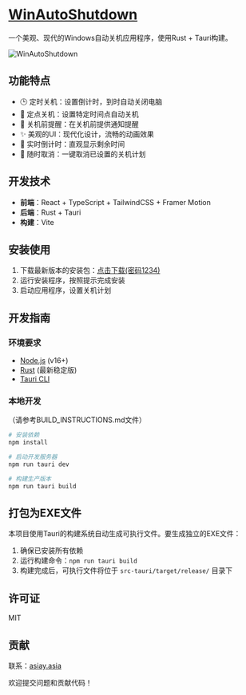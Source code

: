 # [WinAutoShutdown](https://github.com/CurtisYan/winautoshutdown)
一个美观、现代的Windows自动关机应用程序，使用Rust + Tauri构建。

![WinAutoShutdown](https://curtisyan.oss-cn-shenzhen.aliyuncs.com/img/no_important/202503090211108.png)

## 功能特点

- 🕒 定时关机：设置倒计时，到时自动关闭电脑
- 📅 定点关机：设置特定时间点自动关机
- 🔔 关机前提醒：在关机前提供通知提醒
- ✨ 美观的UI：现代化设计，流畅的动画效果
- 🔄 实时倒计时：直观显示剩余时间
- 🛑 随时取消：一键取消已设置的关机计划

## 开发技术

- **前端**：React + TypeScript + TailwindCSS + Framer Motion
- **后端**：Rust + Tauri
- **构建**：Vite

## 安装使用

1. 下载最新版本的安装包：[点击下载(密码1234)](https://curtisyan.lanzn.com/ioLsy2q0kw9a)
2. 运行安装程序，按照提示完成安装
3. 启动应用程序，设置关机计划

## 开发指南

### 环境要求

- [Node.js](https://nodejs.org/) (v16+)
- [Rust](https://www.rust-lang.org/tools/install) (最新稳定版)
- [Tauri CLI](https://tauri.app/v1/guides/getting-started/prerequisites)

### 本地开发
（请参考BUILD_INSTRUCTIONS.md文件）

```bash
# 安装依赖
npm install

# 启动开发服务器
npm run tauri dev

# 构建生产版本
npm run tauri build
```

## 打包为EXE文件

本项目使用Tauri的构建系统自动生成可执行文件。要生成独立的EXE文件：

1. 确保已安装所有依赖
2. 运行构建命令：`npm run tauri build`
3. 构建完成后，可执行文件将位于 `src-tauri/target/release/` 目录下

## 许可证

MIT

## 贡献
联系：[asiay.asia](asiay.asia)


欢迎提交问题和贡献代码！ 